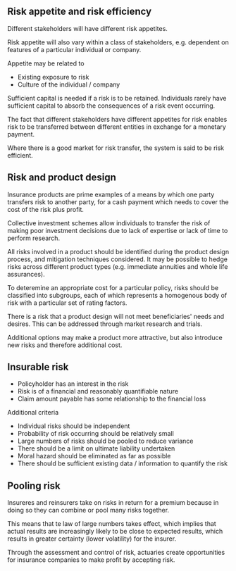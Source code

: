 ## Risk appetite and risk efficiency

Different stakeholders will have different risk appetites.

Risk appetite will also vary within a class of stakeholders, e.g.
dependent on features of a particular individual or company.

Appetite may be related to

- Existing exposure to risk
- Culture of the individual / company

Sufficient capital is needed if a risk is to be retained.
Individuals rarely have sufficient capital to absorb the consequences of a
risk event occurring.

The fact that different stakeholders have different appetites for risk
enables risk to be transferred between different entities in exchange
for a monetary payment.

Where there is a good market for risk transfer,
the system is said to be risk efficient.

## Risk and product design

Insurance products are prime examples of a means by which one party transfers
risk to another party, for a cash payment which needs to cover the cost of the
risk plus profit.

Collective investment schemes allow individuals to transfer the risk of making
poor investment decisions due to lack of expertise or lack of time to perform
research.

All risks involved in a product should be identified during the product design
process, and mitigation techniques considered.
It may be possible to hedge risks across different product types
(e.g. immediate annuities and whole life assurances).

To deteremine an appropriate cost for a particular policy,
risks should be classified into subgroups, each of which represents a
homogenous body of risk with a particular set of rating factors.

There is a risk that a product design will not meet beneficiaries' needs and
desires.
This can be addressed through market research and trials.

Additional options may make a product more attractive, but also introduce new
risks and therefore additional cost.

## Insurable risk

- Policyholder has an interest in the risk
- Risk is of a financial and reasonably quantifiable nature
- Claim amount payable has some relationship to the financial loss

Additional criteria

- Individual risks should be independent
- Probability of risk occurring should be relatively small
- Large numbers of risks should be pooled to reduce variance
- There should be a limit on ultimate liability undertaken
- Moral hazard should be eliminated as far as possible
- There should be sufficient existing data / information to quantify the risk

## Pooling risk

Insureres and reinsurers take on risks in return for a premium because in doing
so they can combine or pool many risks together.

This means that te law of large numbers takes effect, which implies that actual
results are increasingly likely to be close to expected results, which results
in greater certainty (lower volatility) for the insurer.

Through the assessment and control of risk, actuaries create opportunities for
insurance companies to make profit by accepting risk.
